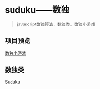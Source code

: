 # suduku——数独
>javascript数独算法，数独类。数独小游戏
## 项目预览
<a href="https://happy-func.github.io/sudukujs/" title="数独小游戏">数独小游戏</a>
##  数独类
<a href="https://github.com/happy-func/sudukujs/blob/master/js/suduku.ts" title="Suduku.ts">Suduku</a>
